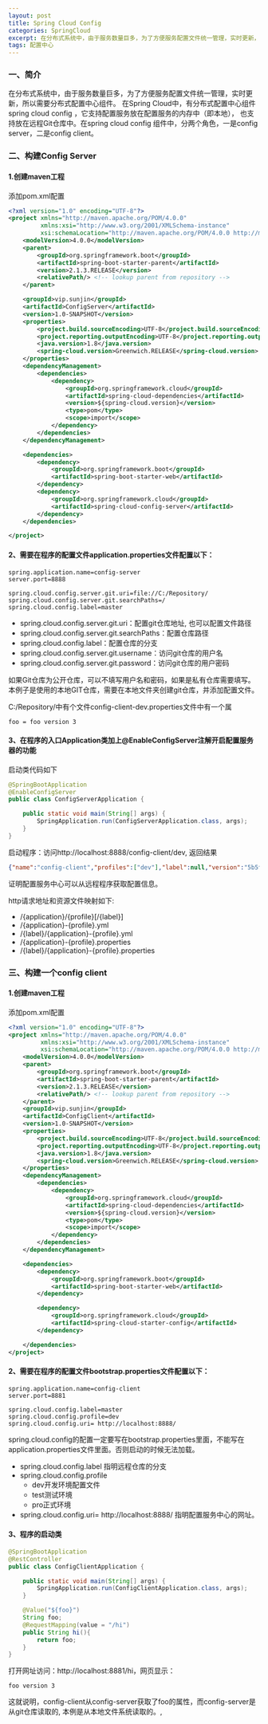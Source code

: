 ```yaml
---
layout: post
title: Spring Cloud Config
categories: SpringCloud
excerpt: 在分布式系统中，由于服务数量巨多，为了方便服务配置文件统一管理，实时更新，所以需要分布式配置中心组件。在Spring Cloud中，有分布式配置中心组件spring cloud config ，它支持配置服务放在配置服务的内存中（即本地），也支持放在远程Git仓库中。在spring cloud config 组件中，分两个角色，一是config server，二是config client。
tags: 配置中心
---
```


### 一、简介
在分布式系统中，由于服务数量巨多，为了方便服务配置文件统一管理，实时更新，所以需要分布式配置中心组件。
在Spring Cloud中，有分布式配置中心组件spring cloud config ，它支持配置服务放在配置服务的内存中（即本地），
也支持放在远程Git仓库中。在spring cloud config 组件中，分两个角色，一是config server，二是config client。

### 二、构建Config Server
#### 1.创建maven工程
添加pom.xml配置

```xml
<?xml version="1.0" encoding="UTF-8"?>
<project xmlns="http://maven.apache.org/POM/4.0.0"
         xmlns:xsi="http://www.w3.org/2001/XMLSchema-instance"
         xsi:schemaLocation="http://maven.apache.org/POM/4.0.0 http://maven.apache.org/xsd/maven-4.0.0.xsd">
    <modelVersion>4.0.0</modelVersion>
    <parent>
        <groupId>org.springframework.boot</groupId>
        <artifactId>spring-boot-starter-parent</artifactId>
        <version>2.1.3.RELEASE</version>
        <relativePath/> <!-- lookup parent from repository -->
    </parent>

    <groupId>vip.sunjin</groupId>
    <artifactId>ConfigServer</artifactId>
    <version>1.0-SNAPSHOT</version>
    <properties>
        <project.build.sourceEncoding>UTF-8</project.build.sourceEncoding>
        <project.reporting.outputEncoding>UTF-8</project.reporting.outputEncoding>
        <java.version>1.8</java.version>
        <spring-cloud.version>Greenwich.RELEASE</spring-cloud.version>
    </properties>
    <dependencyManagement>
        <dependencies>
            <dependency>
                <groupId>org.springframework.cloud</groupId>
                <artifactId>spring-cloud-dependencies</artifactId>
                <version>${spring-cloud.version}</version>
                <type>pom</type>
                <scope>import</scope>
            </dependency>
        </dependencies>
    </dependencyManagement>

    <dependencies>
        <dependency>
            <groupId>org.springframework.boot</groupId>
            <artifactId>spring-boot-starter-web</artifactId>
        </dependency>
        <dependency>
            <groupId>org.springframework.cloud</groupId>
            <artifactId>spring-cloud-config-server</artifactId>
        </dependency>
    </dependencies>

</project>
```

#### 2、需要在程序的配置文件application.properties文件配置以下：
```properties
spring.application.name=config-server
server.port=8888

spring.cloud.config.server.git.uri=file://C:/Repository/
spring.cloud.config.server.git.searchPaths=/
spring.cloud.config.label=master

```
* spring.cloud.config.server.git.uri：配置git仓库地址, 也可以配置文件路径
* spring.cloud.config.server.git.searchPaths：配置仓库路径
* spring.cloud.config.label：配置仓库的分支
* spring.cloud.config.server.git.username：访问git仓库的用户名
* spring.cloud.config.server.git.password：访问git仓库的用户密码

如果Git仓库为公开仓库，可以不填写用户名和密码，如果是私有仓库需要填写。 本例子是使用的本地GIT仓库，需要在本地文件夹创建git仓库，并添加配置文件。

C:/Repository/中有个文件config-client-dev.properties文件中有一个属

```properties
foo = foo version 3
```

#### 3、在程序的入口Application类加上@EnableConfigServer注解开启配置服务器的功能
启动类代码如下
```java
@SpringBootApplication
@EnableConfigServer
public class ConfigServerApplication {

    public static void main(String[] args) {
        SpringApplication.run(ConfigServerApplication.class, args);
    }
}
```

启动程序：访问http://localhost:8888/config-client/dev, 返回结果
```json
{"name":"config-client","profiles":["dev"],"label":null,"version":"5b5f843cd68cb8c5b41a40a315066b778fea5f6e","state":null,"propertySources":[{"name":"file://C:/Repository//config-client-dev.properties","source":{"foo":"dev foo version 4"}}]}
```

证明配置服务中心可以从远程程序获取配置信息。

http请求地址和资源文件映射如下:

* /{application}/{profile}[/{label}]
* /{application}-{profile}.yml
* /{label}/{application}-{profile}.yml
* /{application}-{profile}.properties
* /{label}/{application}-{profile}.properties

### 三、构建一个config client
#### 1.创建maven工程
添加pom.xml配置

```xml
<?xml version="1.0" encoding="UTF-8"?>
<project xmlns="http://maven.apache.org/POM/4.0.0"
         xmlns:xsi="http://www.w3.org/2001/XMLSchema-instance"
         xsi:schemaLocation="http://maven.apache.org/POM/4.0.0 http://maven.apache.org/xsd/maven-4.0.0.xsd">
    <modelVersion>4.0.0</modelVersion>
    <parent>
        <groupId>org.springframework.boot</groupId>
        <artifactId>spring-boot-starter-parent</artifactId>
        <version>2.1.3.RELEASE</version>
        <relativePath/> <!-- lookup parent from repository -->
    </parent>
    <groupId>vip.sunjin</groupId>
    <artifactId>ConfigClient</artifactId>
    <version>1.0-SNAPSHOT</version>
    <properties>
        <project.build.sourceEncoding>UTF-8</project.build.sourceEncoding>
        <project.reporting.outputEncoding>UTF-8</project.reporting.outputEncoding>
        <java.version>1.8</java.version>
        <spring-cloud.version>Greenwich.RELEASE</spring-cloud.version>
    </properties>
    <dependencyManagement>
        <dependencies>
            <dependency>
                <groupId>org.springframework.cloud</groupId>
                <artifactId>spring-cloud-dependencies</artifactId>
                <version>${spring-cloud.version}</version>
                <type>pom</type>
                <scope>import</scope>
            </dependency>
        </dependencies>
    </dependencyManagement>

    <dependencies>
        <dependency>
            <groupId>org.springframework.boot</groupId>
            <artifactId>spring-boot-starter-web</artifactId>
        </dependency>

        <dependency>
            <groupId>org.springframework.cloud</groupId>
            <artifactId>spring-cloud-starter-config</artifactId>
        </dependency>

    </dependencies>
</project>
```

#### 2、需要在程序的配置文件bootstrap.properties文件配置以下：

```properties
spring.application.name=config-client
server.port=8881

spring.cloud.config.label=master
spring.cloud.config.profile=dev
spring.cloud.config.uri= http://localhost:8888/
```

spring.cloud.config的配置一定要写在bootstrap.properties里面，不能写在application.properties文件里面。否则启动的时候无法加载。


* spring.cloud.config.label 指明远程仓库的分支
* spring.cloud.config.profile
  * dev开发环境配置文件
  * test测试环境
  * pro正式环境
* spring.cloud.config.uri= http://localhost:8888/ 指明配置服务中心的网址。


#### 3、程序的启动类
```java
@SpringBootApplication
@RestController
public class ConfigClientApplication {

	public static void main(String[] args) {
		SpringApplication.run(ConfigClientApplication.class, args);
	}

	@Value("${foo}")
	String foo;
	@RequestMapping(value = "/hi")
	public String hi(){
		return foo;
	}
}
```

打开网址访问：http://localhost:8881/hi，网页显示：
```text
foo version 3
```

这就说明，config-client从config-server获取了foo的属性，而config-server是从git仓库读取的, 本例是从本地文件系统读取的。,


